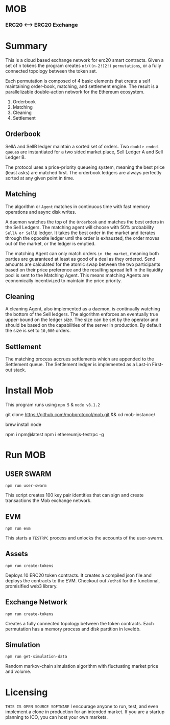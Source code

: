 # MOB

### ERC20 <--> ERC20 Exchange


# Summary

This is a cloud based exchange network for erc20 smart contracts. Given a set of n tokens the program creates `n!/((n-2!)2!)` `permutations`, or a fully connected topology between the token set.

Each permutation is composed of 4 basic elements that create a self maintaining order-book, matching, and settlement engine. The result is a parallelizable double-action network for the Ethereum ecosystem.

1. Orderbook
2. Matching
3. Cleaning
4. Settlement


## Orderbook

SellA and SellB ledger maintain a sorted set of orders. Two `double-ended-queue`s are instantiated for a two sided market place, Sell Ledger A and Sell Ledger B.

The protocol uses a price-priority queueing system, meaning the best price (least asks) are matched first. The orderbook ledgers are always perfectly sorted at any given point in time.


## Matching

The algorithm or `Agent` matches in continuous time with fast memory operations and async disk writes.

A daemon watches the top of the `Orderbook` and matches the best orders in the Sell Ledgers. The matching agent will choose with 50% probability `SellA or SellB` ledger. It takes the best order in the market and iterates through the opposite ledger until the order is exhausted, the order moves out of the market, or the ledger is emptied.

The matching Agent can only match orders `in the market`, meaning both parties are guaranteed at least as good of a deal as they ordered. Send amounts are calculated for the atomic swap between the two participants based on their price preference and the resulting spread left in the liquidity pool is sent to the Matching Agent. This means matching Agents are economically incentivized to maintain the price priority.


## Cleaning

A cleaning Agent, also implemented as a daemon, is continually watching the bottom of the Sell ledgers. The algorithm enforces an eventually true upper-bound on the ledger size. The size can be set by the operator and should be based on the capabilities of the server in production. By default the size is set to `10,000` orders.


## Settlement

The matching process accrues settlements which are appended to the Settlement queue. The Settlement ledger is implemented as a Last-in First-out stack.


# Install Mob
This program runs using `npm 5` & `node v8.1.2`

git clone https://github.com/mobprotocol/mob.git && cd mob-instance/

brew install node

npm i npm@latest
npm i ethereumjs-testrpc -g


# Run MOB

## USER SWARM

`npm run user-swarm`

This script creates 100 key pair identities that can sign and create transactions the Mob exchange network.


## EVM

`npm run evm`

This starts a `TESTRPC` process and unlocks the accounts of the user-swarm.


## Assets
`npm run create-tokens`

Deploys 10 ERC20 token contracts. It creates a compiled json file and deploys the contracts to the EVM. Checkout out `/eths6` for the functional, promisified web3 library.


## Exchange Network
`npm run create-tokens`

Creates a fully connected topology between the token contracts. Each permutation has a memory process and disk partition in leveldb.


## Simulation
`npm run get-simulation-data`

Random markov-chain simulation algorithm with fluctuating market price and volume.


# Licensing
`THIS IS OPEN SOURCE SOFTWARE` I encourage anyone to run, test, and even implement a clone in production for an intended market. If you are a startup planning to ICO, you can host your own markets.
